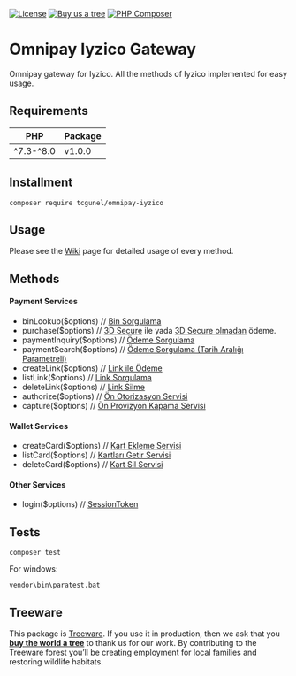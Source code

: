 [![License](https://poser.pugx.org/tcgunel/omnipay-iyzico/license)](https://packagist.org/packages/tcgunel/omnipay-iyzico)
[![Buy us a tree](https://img.shields.io/badge/Treeware-%F0%9F%8C%B3-lightgreen)](https://plant.treeware.earth/tcgunel/omnipay-iyzico)
[![PHP Composer](https://github.com/tcgunel/omnipay-iyzico/actions/workflows/tests.yml/badge.svg)](https://github.com/tcgunel/omnipay-iyzico/actions/workflows/tests.yml)

# Omnipay Iyzico Gateway
Omnipay gateway for Iyzico. All the methods of Iyzico implemented for easy usage.

## Requirements
| PHP       | Package |
|-----------|---------|
| ^7.3-^8.0 | v1.0.0  |

## Installment

```
composer require tcgunel/omnipay-iyzico
```

## Usage

Please see the [Wiki](https://github.com/tcgunel/omnipay-iyzico/wiki) page for detailed usage of every method.

## Methods
#### Payment Services

* binLookup($options) // [Bin Sorgulama](https://dev.ipara.com.tr/Home/PaymentServices#binInqury)
* purchase($options) // [3D Secure](https://dev.ipara.com.tr/Home/PaymentServices#securePaymentOneStep) ile yada [3D Secure olmadan](https://dev.ipara.com.tr/Home/PaymentServices#apiPayment) ödeme.
* paymentInquiry($options) // [Ödeme Sorgulama](https://dev.ipara.com.tr/Home/PaymentServices#paymentInqury)
* paymentSearch($options) // [Ödeme Sorgulama (Tarih Aralığı Parametreli)](https://dev.ipara.com.tr/Home/PaymentServices#paymentInqury)
* createLink($options) // [Link ile Ödeme](https://dev.ipara.com.tr/Home/PaymentServices#payByLink)
* listLink($options) // [Link Sorgulama](https://dev.ipara.com.tr/Home/PaymentServices#payByLink)
* deleteLink($options) // [Link Silme](https://dev.ipara.com.tr/Home/PaymentServices#payByLink)
* authorize($options) // [Ön Otorizasyon Servisi](https://dev.ipara.com.tr/Home/PaymentServices#payOtorizasyon)
* capture($options) // [Ön Provizyon Kapama Servisi](https://dev.ipara.com.tr/Home/PaymentServices#payOtorizasyon)

#### Wallet Services

* createCard($options) // [Kart Ekleme Servisi](https://dev.ipara.com.tr/Home/WalletServices#addcardtowallet)
* listCard($options) // [Kartları Getir Servisi](https://dev.ipara.com.tr/Home/WalletServices#getcardsfromwallet)
* deleteCard($options) // [Kart Sil Servisi](https://dev.ipara.com.tr/Home/WalletServices#deletecardfromwallet)


#### Other Services

* login($options) // [SessionToken](https://documenter.getpostman.com/view/10639199/SzRw3Bnj)


## Tests
```
composer test
```
For windows:
```
vendor\bin\paratest.bat
```

## Treeware

This package is [Treeware](https://treeware.earth). If you use it in production, then we ask that you [**buy the world a tree**](https://plant.treeware.earth/tcgunel/omnipay-iyzico) to thank us for our work. By contributing to the Treeware forest you’ll be creating employment for local families and restoring wildlife habitats.
